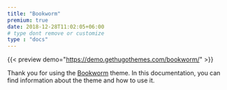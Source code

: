 ```yaml
---
title: "Bookworm"
premium: true
date: 2018-12-28T11:02:05+06:00 
# type dont remove or customize
type : "docs"
---
```


{{< preview demo="https://demo.gethugothemes.com/bookworm/" >}}

Thank you for using the [Bookworm](https://gethugothemes.com/themes/bookworm/) theme. In this documentation, you can find information about the theme and how to use it.